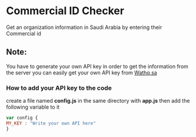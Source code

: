 # Commercial ID Checker

Get an organization information in Saudi Arabia by entering their Commercial id

## Note:
You have to generate your own API key in order to get the information from the server
you can easily get your own API key from [Wathq.sa](https://developer.wathq.sa/en/api/16)

### How to add your API key to the code
create a file named **config.js** in the same directory with **app.js** then add the following variable to it

```js
var config {
MY_KEY : "Write your own API here"
}
```
